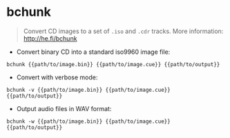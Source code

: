 # bchunk

> Convert CD images to a set of `.iso` and `.cdr` tracks.
> More information: <http://he.fi/bchunk>

- Convert binary CD into a standard iso9960 image file:

`bchunk {{path/to/image.bin}} {{path/to/image.cue}} {{path/to/output}}`

- Convert with verbose mode:

`bchunk -v {{path/to/image.bin}} {{path/to/image.cue}} {{path/to/output}}`

- Output audio files in WAV format:

`bchunk -w {{path/to/image.bin}} {{path/to/image.cue}} {{path/to/output}}`
